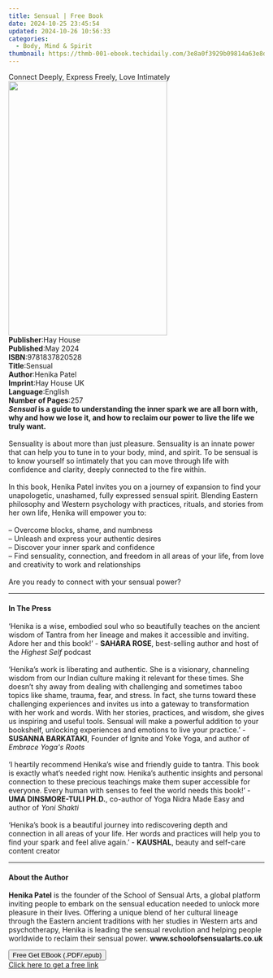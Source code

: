 ```yaml
---
title: Sensual | Free Book
date: 2024-10-25 23:45:54
updated: 2024-10-26 10:56:33
categories:
  - Body, Mind & Spirit
thumbnail: https://thmb-001-ebook.techidaily.com/3e8a0f3929b09814a63e8d0b912239584b61c5792c969d4e9303ed2f75fb3753.jpg
---
```

<main id="book-container">
  <div class="flex flex-col">
    <div class="book-brief flex-1 py-6 px-4 sm:p-6 md:py-10 md:px-8">
      <!-- brief-->
      <div class="book-brief-main">
        Connect Deeply, Express Freely, Love Intimately
      </div>
    </div>
    <div
      class="book-meta-info flex-1 grid gap-4 col-start-1 col-end-3 row-start-1 sm:mb-6 sm:grid-cols-4 lg:gap-6 lg:col-start-2 lg:row-end-6 lg:row-span-6 lg:mb-0"
    >
      <div
        class="book-meta-info-left place-content-center mt-4 p-4 text-sm leading-6 col-start-2 col-span-2 dark:text-slate-400"
      >
        <img
          class="w-full h-500 object-cover rounded-lg sm:h-255 sm:col-span-2 lg:col-span-full"
          src="https://img-001-ebook.techidaily.com/5047fdf0e8f1e9e73bc66960ca21f6b9a94b35d2153e8a1a4e9265c9121c9bb7.jpg"
          alt=""
          width="312"
          height="500"
        />
      </div>
      <div
        class="book-meta-info-right mt-2 col-start-1 row-start-2 col-span-3 self-center"
      >
        <!-- meta data  -->
        <div class="flex flex-col px-4 md:px-8">
          <div class="flex-1">
            <strong>Publisher</strong>:<span class="px-2">Hay House</span>
          </div>
          <div class="flex-1">
            <strong>Published</strong>:<span class="px-2">May 2024</span>
          </div>
          <div class="flex-1">
            <strong>ISBN</strong>:<span class="px-2">9781837820528</span>
          </div>
          <div class="flex-1">
            <strong>Title</strong>:<span class="px-2">Sensual</span>
          </div>
          <div class="flex-1">
            <strong>Author</strong>:<span class="px-2">Henika Patel</span>
          </div>
          <div class="flex-1">
            <strong>Imprint</strong>:<span class="px-2">Hay House UK</span>
          </div>
          <div class="flex-1">
            <strong>Language</strong>:<span class="px-2">English</span>
          </div>
          <div class="flex-1">
            <strong>Number of Pages</strong>:<span class="px-2">257</span>
          </div>
        </div>
      </div>
    </div>
    <div class="book-description flex-1 py-6 px-4 sm:p-6 md:py-10 md:px-8">
      <div class="book-description-main">
        <div accordion-content="" id="description">
          <b
            ><i>Sensual </i>is a guide to understanding the inner spark we are
            all born with, why and how we lose it, and how to reclaim our power
            to live the life we truly want.</b
          ><br /><br />
          Sensuality is about more than just pleasure. Sensuality is an innate
          power that can help you to tune in to your body, mind, and spirit. To
          be sensual is to know yourself so intimately that you can move through
          life with confidence and clarity, deeply connected to the fire
          within.<br /><br />
          In this book, Henika Patel invites you on a journey of expansion to
          find your unapologetic, unashamed, fully expressed sensual spirit.
          Blending Eastern philosophy and Western psychology with practices,
          rituals, and stories from her own life, Henika will empower you to:<br /><br />
          – Overcome blocks, shame, and numbness<br />
          – Unleash and express your authentic desires<br />
          – Discover your inner spark and confidence<br />
          – Find sensuality, connection, and freedom in all areas of your life,
          from love and creativity to work and relationships<br /><br />
          Are you ready to connect with your sensual power?
        </div>
        <div class="accordion-fader"></div>
      </div>
    </div>
    <div class="book-excerpts flex-1 py-6 px-4 sm:p-6 md:py-10 md:px-8">
      <!-- excerpts-->
      <div class="book-excerpts-main">
        <hr />
        <h4 class="placeholder placeholder-heading">
          <span>In The Press</span>
        </h4>
        <p>
          ‘Henika is a wise, embodied soul who so beautifully teaches on the
          ancient wisdom of Tantra from her lineage and makes it accessible and
          inviting. Adore her and this book!’ - <b>SAHARA ROSE</b>, best-selling
          author and host of the
          <i>Highest Self</i> podcast<br /><br />‘Henika’s work is liberating
          and authentic. She is a visionary, channeling wisdom from our Indian
          culture making it relevant for these times. She doesn’t shy away from
          dealing with challenging and sometimes taboo topics like shame,
          trauma, fear, and stress. In fact, she turns toward these challenging
          experiences and invites us into a gateway to transformation with her
          work and words. With her stories, practices, and wisdom, she gives us
          inspiring and useful tools. Sensual will make a powerful addition to
          your bookshelf, unlocking experiences and emotions to live your
          practice.’ - <b>SUSANNA BARKATAKI</b>, Founder of Ignite and Yoke
          Yoga, and author of <i>Embrace Yoga's Roots</i> <br /><br />‘I
          heartily recommend Henika’s wise and friendly guide to tantra. This
          book is exactly what’s needed right now. Henika’s authentic insights
          and personal connection to these precious teachings make them super
          accessible for everyone. Every human with senses to feel the world
          needs this book!’ - <b>UMA DINSMORE-TULI PH.D.</b>, co-author of Yoga
          Nidra Made Easy and author of <i>Yoni Shakti</i> <br /><br />‘Henika’s
          book is a beautiful journey into rediscovering depth and connection in
          all areas of your life. Her words and practices will help you to find
          your spark and feel alive again.’ - <b>KAUSHAL</b>, beauty and
          self-care content creator
        </p>
      </div>
    </div>
    <div class="book-about-author flex-1 py-6 px-4 sm:p-6 md:py-10 md:px-8">
      <!-- about author-->
      <div class="book-main-author-main">
        <hr />
        <h4 class="placeholder placeholder-heading">
          <span>About the Author</span>
        </h4>
        <p>
          <b>Henika Patel</b> is the founder of the School of Sensual Arts, a
          global platform inviting people to embark on the sensual education
          needed to unlock more pleasure in their lives. Offering a unique blend
          of her cultural lineage through the Eastern ancient traditions with
          her studies in Western arts and psychotherapy, Henika is leading the
          sensual revolution and helping people worldwide to reclaim their
          sensual power. <b>www.schoolofsensualarts.co.uk</b>
        </p>
      </div>
    </div>
    <div class="book-free-get flex-1 py-6 px-4 sm:p-6 md:py-10 md:px-8">
      <button
        id="btn-free-get"
        class="bg-blue-500 hover:bg-blue-700 text-white font-bold py-2 px-4 rounded"
      >
        Free Get EBook (.PDF/.epub)
      </button>
      <div id="countdown-display" class="px-2 text-lg mt-2"></div>
      <a
        id="free-link"
        class="hidden bg-blue-500 hover:bg-blue-700 text-white font-bold py-2 px-4 rounded"
        href="https://www.ebooks.com/en-us/book/211019420/sensual/henika-patel/"
        target="_blank"
        >Click here to get a free link</a
      >
    </div>
    <script>
      let countdownTime = 0;
      let countdownInterval = null;
      document
        .getElementById('btn-free-get')
        .addEventListener('click', startCountdown);
      function startCountdown() {
        countdownTime = new Date().getTime() + 60000 * 3;
        countdownInterval = setInterval(updateCountdown, 1000);
        document.getElementById('btn-free-get').disabled = true;
        document
          .getElementById('btn-free-get')
          .classList.add('bg-gray-500', 'cursor-not-allowed');
      }
      function updateCountdown() {
        let currentTime = new Date().getTime();
        let timeLeft = countdownTime - currentTime;
        let secondsLeft = Math.floor(timeLeft / 1000);
        document.getElementById('countdown-display').innerHTML =
          `Remaining time: ${secondsLeft} seconds.`;
        if (secondsLeft <= 0) {
          clearInterval(countdownInterval);
          document.getElementById('btn-free-get').classList.add('hidden');
          document.getElementById('free-link').classList.remove('hidden');
          document.getElementById('countdown-display').innerHTML = '';
        }
      }
    </script>
  </div>
</main>
